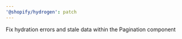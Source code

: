 ```yaml
---
'@shopify/hydrogen': patch
---
```


Fix hydration errors and stale data within the Pagination component
